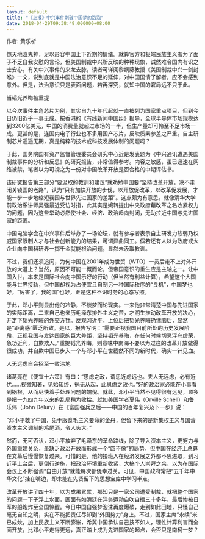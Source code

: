 ```yaml
---
layout: default
title: "《上报》中兴事件刺破中国梦的泡泡"
date: 2018-04-29T09:38:49.000000+08:00
---
```


作者: 黄乐祈

惊天地泣鬼神，足以形容中国上下近期的情绪。就算官方和极端民族主义者为了面子不乏自我安慰的言论，但美国制裁中兴所反映的种种现象，诚然难令国内有识之士安心。有关中兴事件的来龙去脉，读者可详阅黎蜗藤教授《美国制裁中兴一剑封喉》一文，说到底就是中国法治意识不足的延伸，对中国国情了解者，应不会感到意外。但是，法治意识只是表面问题，若再深究，就知中国的窘局远不只于此。

当韬光养晦被重提

以今次事件主角芯片为例，其实自九十年代起就一直被列为国家重点项目，但到今日仍旧近乎一事无成。按香港的《有线新闻中国组》报导，全球半导体市场规模达到3200亿美元，中国的消费量就超过市场的一半，但生产量却可怜至不足市场一成。更甚的是，连国内电子行业也不多用国产芯片，反映质素参差之严重。自主研制芯片遥遥无期，真是纯粹的技术或科技发展体制的问题吗？

于此，国务院国有资产监督管理委员会研究中心近是发表题为《中兴通讯遭遇美国制裁事件的分析和反思》的研究报告，非常值得参考。内容之敏感，虽已迅速在网络被禁，笔者以为可视之为一份对中国改革开放是否合格的中期评估书。

该研究报告第三部分“要汲取的教训和建议”就劝勉中国要“坚持改革开放，决不走闭关锁国的老路”，认为“只有加快开放的步伐，以开放促改革，以改革促发展，才能一步一步地缩短我国与世界先进国家的差距”。这点颇为有意思。就像清华大学前政治系讲师吴强最近受访时指，此其实是婉转提出中央政府藉改革之名收紧权力的问题，因为这些举动必然使社会、经济、政治趋向封闭，无助拉近中国与先进国家的距离。

中国电脑学会在中兴事件后举办了一场论坛，就有参与者表示自主研发力软弱乃权威国家限制人才与社会创新能力的结果，可谓异曲同工。假若还有人以为政府或大企业向中国科研界一掷千金就能根治问题，显然未汲取教训。

不过，我们还须追问，为何中国在2001年成为世贸（WTO）一员后走不上对外开放的大道上？当然，原因不可能一概而论，但帝国意识的重生应是主轴之一。让中国入世，本来是国际社会向中国示好的行动（但当然有利益计算），希望这个大国能与世界接轨，但中国却视为占便宜且自制另一种国际秩序的“良机”，中国梦也好，“厉害了，我的国”也好，正是这种不识时务的心态写照。

于此，邓小平则显出他的冷静，不谈梦而论现实。一来他非常清楚中国与先进国家的实际距离，二来自己也亲历毛泽东排外主义之苦，才溯生推动改革开放的决心，并定下韬光养晦的外交方针。反观习近平，上位后把韬光养晦扔诸脑后，显然是“距离感”匮乏所致。是以，报告写明：“需要正视我国目前所处的历史发展阶段，正视我国与发达国家的巨大差距，坚持韬光养晦，在任何时候切忌浮夸虚荣，急功近利，自欺欺人。”重提韬光养晦，则意味中南海不要以为过往的改革开放做得很成功，并自欺中国已步入一个与邓小平在世截然不同的新时代，确实一针见血。

人无远虑自会招至一败涂地

诸葛亮在《便宜十六策》有曰：“思虑之政，谓思近虑远也。夫人无远虑，必有近忧……视微知著，见始知终，祸无从起，此思虑之政也。”好的政治家必能在小事看到祸根，从而尽快着手处理问题的端倪。就此，邓小平当然不见得很有远见，顶多是把一九四九年以来的乱局稍为收拾。就如美国学者夏伟（Orville Schell）和鲁乐伟（John Delury）在《富国强兵之后——中国的百年复兴及下一步》说：

“邓小平救了中国，免于服食毛主义要命的金丹，但留下来的是新集权主义与国营资本主义调制的鸡尾酒，令人头大。”

然而，无可否认，邓小平放弃了毛泽东的革命路线，除了导入资本主义，更努力与外国重建关系，虽缺乏政治开放而形成一个“四不像”的局势，但中国在经济上总算在文革后慢慢恢复过来。可惜的是，他的接班人在经济发展之外都不思进取，到习近平上台后，更倒行逆施，把政治环境重新收紧，大搞个人崇拜之余，以为在国际会议上不断强调“自由开放”就能每次都侥幸过关。可见，中国政府常把“五千年中华文化”挂在嘴边，却未能在先贤留下的思想宝库中学习半点。

改革开放讲了四十年，以为成果累累，那知只是一家公司遭受制裁，就把整个国家的问题一下子浮上水面，画面有如清廷在洋务运动自吹自擂三十多年，最后惨被日军的船炮炸至全国惊醒。今日中国自强梦泡沫再度爆破，走到如此田地，只怪自己毫无自知之明，实在不能把责任尽卸到“外国势力”身上。不过，国家主席“永续”米已成炊，加上民族主义不断膨胀，希冀中国承认自己技不如人，理性计算利害而全面开放，比邓小平走得更远，真正踏上成为先进国家的起点，会否只是南柯一梦？


